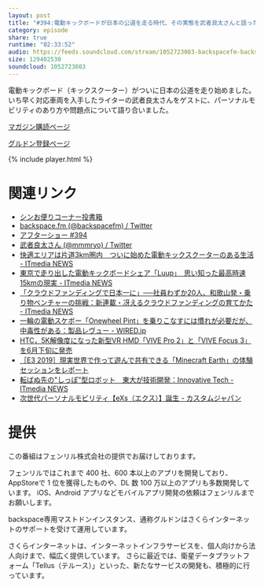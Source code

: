 ```yaml
---
layout: post
title: "#394:電動キックボードが日本の公道を走る時代、その実態を武者良太さんと語った"
category: episode
share: true
runtime: "02:33:52"
audio: https://feeds.soundcloud.com/stream/1052723083-backspacefm-backspacefm-394.mp3
size: 129402530
soundcloud: 1052723083
---
```


電動キックボード（キックスクーター）がついに日本の公道を走り始めました。いち早く対応車両を入手したライターの武者良太さんをゲストに、パーソナルモビリティのあり方や問題点について語り合いました。

[マガジン購読ページ](https://note.com/drikin/m/m55ec296b7655)

[グルドン登録ページ](https://mstdn.guru/invite/3WVHpSMr)

{% include player.html %}

# 関連リンク
* [シンお便りコーナー投書箱](https://forms.gle/NDBngfLwc3jKbLEJ6)
* [backspace.fm (@backspacefm) / Twitter](https://twitter.com/backspacefm)
* [アフターショー #394](https://note.com/backspacefm/n/nfeecf166a100)
* [武者良太さん (@mmmryo) / Twitter](https://twitter.com/mmmryo)
* [快適エリアは片道3km圏内　ついに始めた電動キックスクーターのある生活 - ITmedia NEWS](https://www.itmedia.co.jp/news/articles/2104/30/news117.html)
* [東京で走り出した電動キックボードシェア「Luup」　思い知った最高時速15kmの現実 - ITmedia NEWS](https://www.itmedia.co.jp/news/articles/2105/14/news075.html)
* [「クラウドファンディングで日本一に」──社員わずか20人、和歌山発・乗り物ベンチャーの挑戦：新連載・冴えるクラウドファンディングの育てかた - ITmedia NEWS](https://www.itmedia.co.jp/news/articles/1709/18/news004.html)
* [一輪の電動スケボー「Onewheel Pint」を乗りこなすには慣れが必要だが、中毒性がある：製品レヴュー - WIRED.jp](https://wired.jp/2019/10/20/review-onewheel-pint/)
* [HTC，5K解像度になった新型VR HMD「VIVE Pro 2」と「VIVE Focus 3」を6月下旬に発売](https://www.4gamer.net/games/329/G032967/20210512067/)
* [［E3 2019］現実世界で作って遊んで共有できる「Minecraft Earth」の体験セッションをレポート](https://www.4gamer.net/games/460/G046086/20190612125/)
* [転ばぬ先の"しっぽ”型ロボット　東大が技術開発：Innovative Tech - ITmedia NEWS](https://www.itmedia.co.jp/news/articles/2104/06/news035.html)
* [次世代パーソナルモビリティ【eXs（エクス）】誕生 - カスタムジャパン](https://www.customjapan.jp/information/2020/12/01_press_eXs/)

# 提供

この番組はフェンリル株式会社の提供でお届けしております。

フェンリルではこれまで 400 社、600 本以上のアプリを開発しており、AppStoreで 1 位を獲得したものや、DL 数 100 万以上のアプリも多数開発しています。
iOS、Android アプリなどモバイルアプリ開発の依頼はフェンリルまでお願いします。

backspace専用マストドンインスタンス、通称グルドンはさくらインターネットのサポートを受けて運用しています。

さくらインターネットは、インターネットインフラサービスを、個人向けから法人向けまで、幅広く提供しています。
さらに最近では、衛星データプラットフォーム「Tellus（テルース）」といった、新たなサービスの開発も、積極的に行っています。
